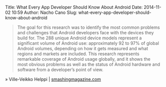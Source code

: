 Title: What Every App Developer Should Know About Android
Date: 2014-11-02 10:59
Author: Nacho Cano
Slug: what-every-app-developer-should-know-about-android

> The goal for this research was to identify the most common problems
> and challenges that Android developers face with the devices they
> build for. The 288 unique Android device models represent a
> significant volume of Android use: approximately 92 to 97% of global
> Android volumes, depending on how it gets measured and what regions
> and markets are included. This research represents remarkable coverage
> of Android usage globally, and it shows the most obvious problems as
> well as the status of Android hardware and software from a developer’s
> point of view.

» Ville-Veikko Helppi | [smashingmagazine.com][]

  [smashingmagazine.com]: http://www.smashingmagazine.com/2014/10/02/what-every-app-developer-should-know-about-android/
    "What Every App Developer Should Know About Android"
